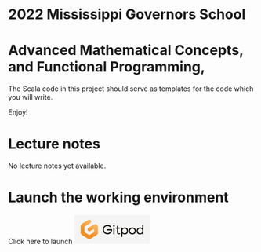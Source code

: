 # 2022 Mississippi Governors School

# Advanced Mathematical Concepts, and Functional Programming,

The Scala code in this project should serve as templates for the
code which you will write.

Enjoy!

# Lecture notes

No lecture notes yet available.

# Launch the working environment

Click here to launch <a href="http://gitpod.io/#https://github.com/jimka2001/mgs-2022"><img src="img/gitpod.png"></a>
